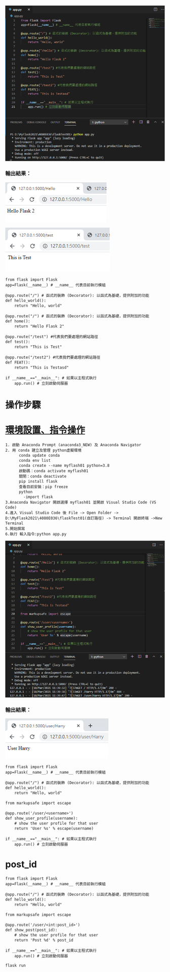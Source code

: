 ![2.伺服網頁程式設計](https://github.com/ChengHan16/Cs4high_4080E036/blob/master/image/2.%E4%BC%BA%E6%9C%8D%E7%B6%B2%E9%A0%81%E7%A8%8B%E5%BC%8F%E8%A8%AD%E8%A8%88.PNG)

### 輸出結果：
![伺服網頁程式設計-結果1](https://github.com/ChengHan16/Cs4high_4080E036/blob/master/image/2.%E4%BC%BA%E6%9C%8D%E7%B6%B2%E9%A0%81%E7%A8%8B%E5%BC%8F%E8%A8%AD%E8%A8%88-%E7%B5%90%E6%9E%9C1.PNG)

![伺服網頁程式設計-結果2](https://github.com/ChengHan16/Cs4high_4080E036/blob/master/image/2.%E4%BC%BA%E6%9C%8D%E7%B6%B2%E9%A0%81%E7%A8%8B%E5%BC%8F%E8%A8%AD%E8%A8%88-%E7%B5%90%E6%9E%9C2.PNG)
```
from flask import Flask
app=Flask(__name__) # __name__ 代表目前執行模組

@app.route("/") # 函式的裝飾 (Decorator): 以函式為基礎，提供附加的功能
def hello_world():
    return "Hello, world" 

@app.route("/") # 函式的裝飾 (Decorator): 以函式為基礎，提供附加的功能
def home():
    return "Hello Flask 2" 

@app.route("/test") #代表我們要處理的網站路徑
def test():
    return "This is Test"

@app.route("/test2") #代表我們要處理的網站路徑
def FEAT():
    return "This is Testasd"

if __name__=="__main__": # 如果以主程式執行
    app.run() # 立刻啟動伺服器
```
# 操作步驟
# [環境設置、指令操作](https://github.com/ChengHan16/Cs4high_4080E036/blob/master/%E4%BC%BA%E6%9C%8D%E7%B6%B2%E9%A0%81%E7%A8%8B%E5%BC%8F%E8%A8%AD%E8%A8%88%E3%80%8A109-2%E3%80%8B/%E8%99%9B%E6%93%AC%E7%92%B0%E5%A2%83%E6%9E%B6%E8%A8%AD.md "環境設置、指令操作")
```
1. 啟動 Anaconda Prompt (anaconda3_NEW) 及 Anaconda Navigator
2. 用 conda 建立及管理 python虛擬環境
      conda update conda
      conda env list
      conda create --name myflash01 python=3.8
      啟動碼：conda activate myflash01
      關閉：conda deactivate
      pip install flask
      查看目前安裝：pip freeze
      python 
        -import flask 
3.Anaconda Navigator 開啟選擇 myflash01 並開啟 Visual Studio Code (VS Code)
4.進入 Visual Studio Code 後 File -> Open Folder -> D:\MyFlask2021\4080E036\flaskTest01(自訂路徑) -> Terminal 開啟終端 ->New Terminal
5.開始撰寫
6.執行 輸入指令:python app.py
```
![伺服網頁程式設計USER名稱](https://github.com/ChengHan16/Cs4high_4080E036/blob/master/image/2.%E4%BC%BA%E6%9C%8D%E7%B6%B2%E9%A0%81%E7%A8%8B%E5%BC%8F%E8%A8%AD%E8%A8%883.PNG)

### 輸出結果：
![伺服網頁程式設計USER名稱](https://github.com/ChengHan16/Cs4high_4080E036/blob/master/image/2.%E4%BC%BA%E6%9C%8D%E7%B6%B2%E9%A0%81%E7%A8%8B%E5%BC%8F%E8%A8%AD%E8%A8%88-%E7%B5%90%E6%9E%9C3.PNG)
```
from flask import Flask
app=Flask(__name__) # __name__ 代表目前執行模組

@app.route("/") # 函式的裝飾 (Decorator): 以函式為基礎，提供附加的功能
def hello_world():
    return "Hello, world" 

from markupsafe import escape

@app.route('/user/<username>')
def show_user_profile(username):
    # show the user profile for that user
    return 'User %s' % escape(username)

if __name__=="__main__": # 如果以主程式執行
    app.run() # 立刻啟動伺服器
```
# post_id
```
from flask import Flask
app=Flask(__name__) # __name__ 代表目前執行模組

@app.route("/") # 函式的裝飾 (Decorator): 以函式為基礎，提供附加的功能
def hello_world():
    return "Hello, world" 

from markupsafe import escape

@app.route('/user/<int:post_id>')
def show_post(post_id):
    # show the user profile for that user
    return 'Post %d' % post_id

if __name__=="__main__": # 如果以主程式執行
    app.run() # 立刻啟動伺服器
```
```
flask run
```
